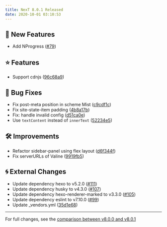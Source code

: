 ```yaml
---
title: NexT 8.0.1 Released
date: 2020-10-01 03:10:53
---
```


## 🌟 New Features

- Add NProgress ([#79](https://github.com/next-theme/hexo-theme-next/pull/79))

## ⭐ Features

- Support cdnjs ([96c68a9](https://github.com/next-theme/hexo-theme-next/commit/96c68a93211088ec50ab1c324148b24187b73529))

## 🐞 Bug Fixes

- Fix post-meta position in scheme Mist ([c9cdf1c](https://github.com/next-theme/hexo-theme-next/commit/c9cdf1c695fc763be41a167a6f061a233d51a416))
- Fix site-state-item padding ([4b8a17b](https://github.com/next-theme/hexo-theme-next/commit/4b8a17b8e8194508b33c8d0ea7b646568030d411))
- Fix: handle invalid config ([d51ca0e](https://github.com/next-theme/hexo-theme-next/commit/d51ca0e2e8c3c19a4cd0f06bfd24e86e66425a8b))
- Use `textContent` instead of `innerText` ([52234e5](https://github.com/next-theme/hexo-theme-next/commit/52234e5fdaeb59ee4c2e25e0d28a753e7012b589))

## 🛠 Improvements

- Refactor sidebar-panel using flex layout ([d6f344f](https://github.com/next-theme/hexo-theme-next/commit/d6f344fd9d1f5b9d00e5a0e02493889907bc9538))
- Fix serverURLs of Valine ([9919fb5](https://github.com/next-theme/hexo-theme-next/commit/9919fb5c4956315e51d7eeaec32a416f76b06edb))

## 🌀 External Changes

- Update dependency hexo to v5.2.0 ([#111](https://github.com/next-theme/hexo-theme-next/pull/111))
- Update dependency husky to v4.3.0 ([#107](https://github.com/next-theme/hexo-theme-next/pull/107))
- Update dependency hexo-renderer-marked to v3.3.0 ([#105](https://github.com/next-theme/hexo-theme-next/pull/105))
- Update dependency eslint to v7.10.0 ([#99](https://github.com/next-theme/hexo-theme-next/pull/99))
- Update _vendors.yml ([35d1e68](https://github.com/next-theme/hexo-theme-next/commit/35d1e683fde6b0a2d0242aa5aab710e4254f8065))

***

For full changes, see the [comparison between v8.0.0 and v8.0.1](https://github.com/next-theme/hexo-theme-next/compare/v8.0.0...v8.0.1)

